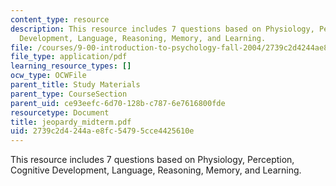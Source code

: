 ```yaml
---
content_type: resource
description: This resource includes 7 questions based on Physiology, Perception, Cognitive
  Development, Language, Reasoning, Memory, and Learning.
file: /courses/9-00-introduction-to-psychology-fall-2004/2739c2d4244ae8fc54795cce4425610e_jeopardy_midterm.pdf
file_type: application/pdf
learning_resource_types: []
ocw_type: OCWFile
parent_title: Study Materials
parent_type: CourseSection
parent_uid: ce93eefc-6d70-128b-c787-6e7616800fde
resourcetype: Document
title: jeopardy_midterm.pdf
uid: 2739c2d4-244a-e8fc-5479-5cce4425610e
---
```

This resource includes 7 questions based on Physiology, Perception, Cognitive Development, Language, Reasoning, Memory, and Learning.